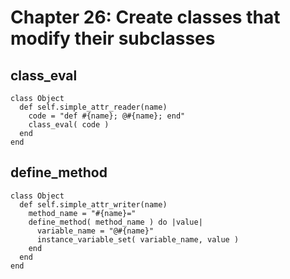 # Chapter 26: Create classes that modify their subclasses

## class_eval

```
class Object
  def self.simple_attr_reader(name)
    code = "def #{name}; @#{name}; end"
    class_eval( code )
  end
end
```

## define_method

```
class Object
  def self.simple_attr_writer(name)
    method_name = "#{name}="
    define_method( method_name ) do |value|
      variable_name = "@#{name}"
      instance_variable_set( variable_name, value )
    end
  end 
end
```
